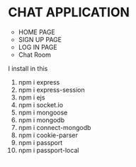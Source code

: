 <h1>CHAT APPLICATION</h1>
<ul type="circle">
<li>HOME PAGE</li>
<li>SIGN UP PAGE</li>
<li>LOG IN PAGE</li>
<li>Chat Room</li>
</ul>


I install in this 
<ol type="1">
<li>npm i express</li>
<li>npm i express-session</li>
<li>npm i ejs</li>
<li>npm i socket.io</li>
<li>npm i mongoose</li>
<li>npm i mongodb</li>
<li>npm i connect-mongodb</li>
<li>npm i cookie-parser</li>
<li>npm i passport</li>
<li>npm i passport-local</li>
</ol>


<span style="font-size:3px;color:white">sonia</span>